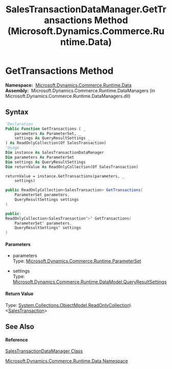 ﻿---
title: SalesTransactionDataManager.GetTransactions Method  (Microsoft.Dynamics.Commerce.Runtime.Data)
TOCTitle: GetTransactions Method
ms:assetid: M:Microsoft.Dynamics.Commerce.Runtime.Data.SalesTransactionDataManager.GetTransactions(Microsoft.Dynamics.Commerce.Runtime.ParameterSet,Microsoft.Dynamics.Commerce.Runtime.DataModel.QueryResultSettings)
ms:mtpsurl: https://technet.microsoft.com/en-us/library/microsoft.dynamics.commerce.runtime.data.salestransactiondatamanager.gettransactions(v=AX.60)
ms:contentKeyID: 65317480
ms.date: 05/18/2015
mtps_version: v=AX.60
f1_keywords:
- Microsoft.Dynamics.Commerce.Runtime.Data.SalesTransactionDataManager.GetTransactions
dev_langs:
- CSharp
- C++
- VB
---

# GetTransactions Method

**Namespace:**  [Microsoft.Dynamics.Commerce.Runtime.Data](microsoft-dynamics-commerce-runtime-data-namespace.md)  
**Assembly:**  Microsoft.Dynamics.Commerce.Runtime.DataManagers (in Microsoft.Dynamics.Commerce.Runtime.DataManagers.dll)

## Syntax

``` vb
'Declaration
Public Function GetTransactions ( _
    parameters As ParameterSet, _
    settings As QueryResultSettings _
) As ReadOnlyCollection(Of SalesTransaction)
'Usage
Dim instance As SalesTransactionDataManager
Dim parameters As ParameterSet
Dim settings As QueryResultSettings
Dim returnValue As ReadOnlyCollection(Of SalesTransaction)

returnValue = instance.GetTransactions(parameters, _
    settings)
```

``` csharp
public ReadOnlyCollection<SalesTransaction> GetTransactions(
    ParameterSet parameters,
    QueryResultSettings settings
)
```

``` c++
public:
ReadOnlyCollection<SalesTransaction^>^ GetTransactions(
    ParameterSet^ parameters, 
    QueryResultSettings^ settings
)
```

#### Parameters

  - parameters  
    Type: [Microsoft.Dynamics.Commerce.Runtime.ParameterSet](parameterset-class-microsoft-dynamics-commerce-runtime.md)  

<!-- end list -->

  - settings  
    Type: [Microsoft.Dynamics.Commerce.Runtime.DataModel.QueryResultSettings](queryresultsettings-class-microsoft-dynamics-commerce-runtime-datamodel.md)  

#### Return Value

Type: [System.Collections.ObjectModel.ReadOnlyCollection](https://technet.microsoft.com/en-us/library/ms132474\(v=ax.60\))\<[SalesTransaction](salestransaction-class-microsoft-dynamics-commerce-runtime-datamodel.md)\>  

## See Also

#### Reference

[SalesTransactionDataManager Class](salestransactiondatamanager-class-microsoft-dynamics-commerce-runtime-data.md)

[Microsoft.Dynamics.Commerce.Runtime.Data Namespace](microsoft-dynamics-commerce-runtime-data-namespace.md)

